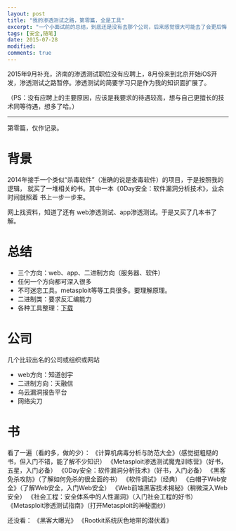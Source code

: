 ```yaml
---
layout: post
title: "我的渗透测试之路，第零篇，全是工具"
excerpt: "一个小面试前的总结，到底还是没有去那个公司，后来感觉很大可能去了会更后悔（公司氛围不对）。其实面试的结果就是属于自己的最好的结果。千辛万苦去一家公司，绝对不会和想象中一样的。"
tags: [安全,随笔]
date: 2015-07-28
modified: 
comments: true
---
```


2015年9月补充，济南的渗透测试职位没有应聘上，8月份来到北京开始iOS开发，渗透测试之路暂停。渗透测试的简要学习只是作为我的知识面扩展了。

（PS：没有应聘上的主要原因，应该是我要求的待遇较高，想与自己更擅长的技术同等待遇，想多了哈。）

---

第零篇，仅作记录。

# 背景

2014年接手一个类似“杀毒软件”（准确的说是查毒软件）的项目，于是按照我的逻辑，
就买了一堆相关的书。其中一本《0Day安全：软件漏洞分析技术》，业余时间就照着
书上一步一步来。

网上找资料，知道了还有 web渗透测试、app渗透测试。于是又买了几本书了解。

# 总结

- 三个方向：web、app、二进制方向（服务器、软件）
- 任何一个方向都可深入很多
- 不可迷恋工具。metasploit等等工具很多。要理解原理。
- 二进制类：要求反汇编能力
- 各种工具整理：[下载](http://pan.baidu.com/s/1mgEduGC)

# 公司

几个比较出名的公司或组织或网站

- web方向：知道创宇
- 二进制方向：天融信
- 乌云漏洞报告平台
- 网络尖刀

# 书

看了一遍（看的多，做的少）：
《计算机病毒分析与防范大全》（感觉挺粗糙的书，但入门不错，能了解不少知识）
《Metasploit渗透测试魔鬼训练营》（好书，五星，入门必备）
《0Day安全：软件漏洞分析技术》（好书，入门必备）
《黑客免杀攻防》（了解如何免杀的很全面的书）
《软件调试》（经典）
《白帽子Web安全》（了解Web安全，入门Web安全）
《Web前端黑客技术揭秘》（稍微深入Web安全）
《社会工程：安全体系中的人性漏洞》（入门社会工程的好书）
《Metasploit渗透测试指南》（打开Metasploit的神秘面纱）

还没看：
《黑客大曝光》
《Rootkit系统灰色地带的潜伏着》

